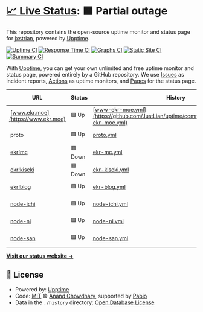 # [📈 Live Status](https://status.ekr.moe): <!--live status--> **🟧 Partial outage**

This repository contains the open-source uptime monitor and status page for [jxstrian](https://www.justlian.com), powered by [Upptime](https://github.com/upptime/upptime).

[![Uptime CI](https://github.com/JustLian/uptime/workflows/Uptime%20CI/badge.svg)](https://github.com/JustLian/uptime/actions?query=workflow%3A%22Uptime+CI%22)
[![Response Time CI](https://github.com/JustLian/uptime/workflows/Response%20Time%20CI/badge.svg)](https://github.com/JustLian/uptime/actions?query=workflow%3A%22Response+Time+CI%22)
[![Graphs CI](https://github.com/JustLian/uptime/workflows/Graphs%20CI/badge.svg)](https://github.com/JustLian/uptime/actions?query=workflow%3A%22Graphs+CI%22)
[![Static Site CI](https://github.com/JustLian/uptime/workflows/Static%20Site%20CI/badge.svg)](https://github.com/JustLian/uptime/actions?query=workflow%3A%22Static+Site+CI%22)
[![Summary CI](https://github.com/JustLian/uptime/workflows/Summary%20CI/badge.svg)](https://github.com/JustLian/uptime/actions?query=workflow%3A%22Summary+CI%22)

With [Upptime](https://upptime.js.org), you can get your own unlimited and free uptime monitor and status page, powered entirely by a GitHub repository. We use [Issues](https://github.com/JustLian/uptime/issues) as incident reports, [Actions](https://github.com/JustLian/uptime/actions) as uptime monitors, and [Pages](https://status.ekr.moe) for the status page.

<!--start: status pages-->
<!-- This summary is generated by Upptime (https://github.com/upptime/upptime) -->
<!-- Do not edit this manually, your changes will be overwritten -->
<!-- prettier-ignore -->
| URL | Status | History | Response Time | Uptime |
| --- | ------ | ------- | ------------- | ------ |
| <img alt="" src="https://icons.duckduckgo.com/ip3/www.ekr.moe.ico" height="13"> [www.ekr.moe](https://www.ekr.moe) | 🟩 Up | [www-ekr-moe.yml](https://github.com/JustLian/uptime/commits/HEAD/history/www-ekr-moe.yml) | <details><summary><img alt="Response time graph" src="./graphs/www-ekr-moe/response-time-week.png" height="20"> 555ms</summary><br><a href="https://status.ekr.moe/history/www-ekr-moe"><img alt="Response time 495" src="https://img.shields.io/endpoint?url=https%3A%2F%2Fraw.githubusercontent.com%2FJustLian%2Fuptime%2FHEAD%2Fapi%2Fwww-ekr-moe%2Fresponse-time.json"></a><br><a href="https://status.ekr.moe/history/www-ekr-moe"><img alt="24-hour response time 726" src="https://img.shields.io/endpoint?url=https%3A%2F%2Fraw.githubusercontent.com%2FJustLian%2Fuptime%2FHEAD%2Fapi%2Fwww-ekr-moe%2Fresponse-time-day.json"></a><br><a href="https://status.ekr.moe/history/www-ekr-moe"><img alt="7-day response time 555" src="https://img.shields.io/endpoint?url=https%3A%2F%2Fraw.githubusercontent.com%2FJustLian%2Fuptime%2FHEAD%2Fapi%2Fwww-ekr-moe%2Fresponse-time-week.json"></a><br><a href="https://status.ekr.moe/history/www-ekr-moe"><img alt="30-day response time 547" src="https://img.shields.io/endpoint?url=https%3A%2F%2Fraw.githubusercontent.com%2FJustLian%2Fuptime%2FHEAD%2Fapi%2Fwww-ekr-moe%2Fresponse-time-month.json"></a><br><a href="https://status.ekr.moe/history/www-ekr-moe"><img alt="1-year response time 495" src="https://img.shields.io/endpoint?url=https%3A%2F%2Fraw.githubusercontent.com%2FJustLian%2Fuptime%2FHEAD%2Fapi%2Fwww-ekr-moe%2Fresponse-time-year.json"></a></details> | <details><summary><a href="https://status.ekr.moe/history/www-ekr-moe">100.00%</a></summary><a href="https://status.ekr.moe/history/www-ekr-moe"><img alt="All-time uptime 100.00%" src="https://img.shields.io/endpoint?url=https%3A%2F%2Fraw.githubusercontent.com%2FJustLian%2Fuptime%2FHEAD%2Fapi%2Fwww-ekr-moe%2Fuptime.json"></a><br><a href="https://status.ekr.moe/history/www-ekr-moe"><img alt="24-hour uptime 100.00%" src="https://img.shields.io/endpoint?url=https%3A%2F%2Fraw.githubusercontent.com%2FJustLian%2Fuptime%2FHEAD%2Fapi%2Fwww-ekr-moe%2Fuptime-day.json"></a><br><a href="https://status.ekr.moe/history/www-ekr-moe"><img alt="7-day uptime 100.00%" src="https://img.shields.io/endpoint?url=https%3A%2F%2Fraw.githubusercontent.com%2FJustLian%2Fuptime%2FHEAD%2Fapi%2Fwww-ekr-moe%2Fuptime-week.json"></a><br><a href="https://status.ekr.moe/history/www-ekr-moe"><img alt="30-day uptime 100.00%" src="https://img.shields.io/endpoint?url=https%3A%2F%2Fraw.githubusercontent.com%2FJustLian%2Fuptime%2FHEAD%2Fapi%2Fwww-ekr-moe%2Fuptime-month.json"></a><br><a href="https://status.ekr.moe/history/www-ekr-moe"><img alt="1-year uptime 100.00%" src="https://img.shields.io/endpoint?url=https%3A%2F%2Fraw.githubusercontent.com%2FJustLian%2Fuptime%2FHEAD%2Fapi%2Fwww-ekr-moe%2Fuptime-year.json"></a></details>
| <img alt="" src="https://icons.duckduckgo.com/ip3/null.ico" height="13"> proto | 🟩 Up | [proto.yml](https://github.com/JustLian/uptime/commits/HEAD/history/proto.yml) | <details><summary><img alt="Response time graph" src="./graphs/proto/response-time-week.png" height="20"> 643ms</summary><br><a href="https://status.ekr.moe/history/proto"><img alt="Response time 496" src="https://img.shields.io/endpoint?url=https%3A%2F%2Fraw.githubusercontent.com%2FJustLian%2Fuptime%2FHEAD%2Fapi%2Fproto%2Fresponse-time.json"></a><br><a href="https://status.ekr.moe/history/proto"><img alt="24-hour response time 608" src="https://img.shields.io/endpoint?url=https%3A%2F%2Fraw.githubusercontent.com%2FJustLian%2Fuptime%2FHEAD%2Fapi%2Fproto%2Fresponse-time-day.json"></a><br><a href="https://status.ekr.moe/history/proto"><img alt="7-day response time 643" src="https://img.shields.io/endpoint?url=https%3A%2F%2Fraw.githubusercontent.com%2FJustLian%2Fuptime%2FHEAD%2Fapi%2Fproto%2Fresponse-time-week.json"></a><br><a href="https://status.ekr.moe/history/proto"><img alt="30-day response time 547" src="https://img.shields.io/endpoint?url=https%3A%2F%2Fraw.githubusercontent.com%2FJustLian%2Fuptime%2FHEAD%2Fapi%2Fproto%2Fresponse-time-month.json"></a><br><a href="https://status.ekr.moe/history/proto"><img alt="1-year response time 496" src="https://img.shields.io/endpoint?url=https%3A%2F%2Fraw.githubusercontent.com%2FJustLian%2Fuptime%2FHEAD%2Fapi%2Fproto%2Fresponse-time-year.json"></a></details> | <details><summary><a href="https://status.ekr.moe/history/proto">100.00%</a></summary><a href="https://status.ekr.moe/history/proto"><img alt="All-time uptime 100.00%" src="https://img.shields.io/endpoint?url=https%3A%2F%2Fraw.githubusercontent.com%2FJustLian%2Fuptime%2FHEAD%2Fapi%2Fproto%2Fuptime.json"></a><br><a href="https://status.ekr.moe/history/proto"><img alt="24-hour uptime 100.00%" src="https://img.shields.io/endpoint?url=https%3A%2F%2Fraw.githubusercontent.com%2FJustLian%2Fuptime%2FHEAD%2Fapi%2Fproto%2Fuptime-day.json"></a><br><a href="https://status.ekr.moe/history/proto"><img alt="7-day uptime 100.00%" src="https://img.shields.io/endpoint?url=https%3A%2F%2Fraw.githubusercontent.com%2FJustLian%2Fuptime%2FHEAD%2Fapi%2Fproto%2Fuptime-week.json"></a><br><a href="https://status.ekr.moe/history/proto"><img alt="30-day uptime 100.00%" src="https://img.shields.io/endpoint?url=https%3A%2F%2Fraw.githubusercontent.com%2FJustLian%2Fuptime%2FHEAD%2Fapi%2Fproto%2Fuptime-month.json"></a><br><a href="https://status.ekr.moe/history/proto"><img alt="1-year uptime 100.00%" src="https://img.shields.io/endpoint?url=https%3A%2F%2Fraw.githubusercontent.com%2FJustLian%2Fuptime%2FHEAD%2Fapi%2Fproto%2Fuptime-year.json"></a></details>
| <img alt="" src="https://icons.duckduckgo.com/ip3/null.ico" height="13"> [ekr!mc](mc.ekr.moe) | 🟥 Down | [ekr-mc.yml](https://github.com/JustLian/uptime/commits/HEAD/history/ekr-mc.yml) | <details><summary><img alt="Response time graph" src="./graphs/ekr-mc/response-time-week.png" height="20"> 0ms</summary><br><a href="https://status.ekr.moe/history/ekr-mc"><img alt="Response time 0" src="https://img.shields.io/endpoint?url=https%3A%2F%2Fraw.githubusercontent.com%2FJustLian%2Fuptime%2FHEAD%2Fapi%2Fekr-mc%2Fresponse-time.json"></a><br><a href="https://status.ekr.moe/history/ekr-mc"><img alt="24-hour response time 0" src="https://img.shields.io/endpoint?url=https%3A%2F%2Fraw.githubusercontent.com%2FJustLian%2Fuptime%2FHEAD%2Fapi%2Fekr-mc%2Fresponse-time-day.json"></a><br><a href="https://status.ekr.moe/history/ekr-mc"><img alt="7-day response time 0" src="https://img.shields.io/endpoint?url=https%3A%2F%2Fraw.githubusercontent.com%2FJustLian%2Fuptime%2FHEAD%2Fapi%2Fekr-mc%2Fresponse-time-week.json"></a><br><a href="https://status.ekr.moe/history/ekr-mc"><img alt="30-day response time 0" src="https://img.shields.io/endpoint?url=https%3A%2F%2Fraw.githubusercontent.com%2FJustLian%2Fuptime%2FHEAD%2Fapi%2Fekr-mc%2Fresponse-time-month.json"></a><br><a href="https://status.ekr.moe/history/ekr-mc"><img alt="1-year response time 0" src="https://img.shields.io/endpoint?url=https%3A%2F%2Fraw.githubusercontent.com%2FJustLian%2Fuptime%2FHEAD%2Fapi%2Fekr-mc%2Fresponse-time-year.json"></a></details> | <details><summary><a href="https://status.ekr.moe/history/ekr-mc">100.00%</a></summary><a href="https://status.ekr.moe/history/ekr-mc"><img alt="All-time uptime 99.98%" src="https://img.shields.io/endpoint?url=https%3A%2F%2Fraw.githubusercontent.com%2FJustLian%2Fuptime%2FHEAD%2Fapi%2Fekr-mc%2Fuptime.json"></a><br><a href="https://status.ekr.moe/history/ekr-mc"><img alt="24-hour uptime 100.00%" src="https://img.shields.io/endpoint?url=https%3A%2F%2Fraw.githubusercontent.com%2FJustLian%2Fuptime%2FHEAD%2Fapi%2Fekr-mc%2Fuptime-day.json"></a><br><a href="https://status.ekr.moe/history/ekr-mc"><img alt="7-day uptime 100.00%" src="https://img.shields.io/endpoint?url=https%3A%2F%2Fraw.githubusercontent.com%2FJustLian%2Fuptime%2FHEAD%2Fapi%2Fekr-mc%2Fuptime-week.json"></a><br><a href="https://status.ekr.moe/history/ekr-mc"><img alt="30-day uptime 100.00%" src="https://img.shields.io/endpoint?url=https%3A%2F%2Fraw.githubusercontent.com%2FJustLian%2Fuptime%2FHEAD%2Fapi%2Fekr-mc%2Fuptime-month.json"></a><br><a href="https://status.ekr.moe/history/ekr-mc"><img alt="1-year uptime 99.98%" src="https://img.shields.io/endpoint?url=https%3A%2F%2Fraw.githubusercontent.com%2FJustLian%2Fuptime%2FHEAD%2Fapi%2Fekr-mc%2Fuptime-year.json"></a></details>
| <img alt="" src="https://icons.duckduckgo.com/ip3/kiseki.ekr.moe.ico" height="13"> [ekr!kiseki](https://kiseki.ekr.moe/) | 🟥 Down | [ekr-kiseki.yml](https://github.com/JustLian/uptime/commits/HEAD/history/ekr-kiseki.yml) | <details><summary><img alt="Response time graph" src="./graphs/ekr-kiseki/response-time-week.png" height="20"> 461ms</summary><br><a href="https://status.ekr.moe/history/ekr-kiseki"><img alt="Response time 508" src="https://img.shields.io/endpoint?url=https%3A%2F%2Fraw.githubusercontent.com%2FJustLian%2Fuptime%2FHEAD%2Fapi%2Fekr-kiseki%2Fresponse-time.json"></a><br><a href="https://status.ekr.moe/history/ekr-kiseki"><img alt="24-hour response time 289" src="https://img.shields.io/endpoint?url=https%3A%2F%2Fraw.githubusercontent.com%2FJustLian%2Fuptime%2FHEAD%2Fapi%2Fekr-kiseki%2Fresponse-time-day.json"></a><br><a href="https://status.ekr.moe/history/ekr-kiseki"><img alt="7-day response time 461" src="https://img.shields.io/endpoint?url=https%3A%2F%2Fraw.githubusercontent.com%2FJustLian%2Fuptime%2FHEAD%2Fapi%2Fekr-kiseki%2Fresponse-time-week.json"></a><br><a href="https://status.ekr.moe/history/ekr-kiseki"><img alt="30-day response time 451" src="https://img.shields.io/endpoint?url=https%3A%2F%2Fraw.githubusercontent.com%2FJustLian%2Fuptime%2FHEAD%2Fapi%2Fekr-kiseki%2Fresponse-time-month.json"></a><br><a href="https://status.ekr.moe/history/ekr-kiseki"><img alt="1-year response time 508" src="https://img.shields.io/endpoint?url=https%3A%2F%2Fraw.githubusercontent.com%2FJustLian%2Fuptime%2FHEAD%2Fapi%2Fekr-kiseki%2Fresponse-time-year.json"></a></details> | <details><summary><a href="https://status.ekr.moe/history/ekr-kiseki">100.00%</a></summary><a href="https://status.ekr.moe/history/ekr-kiseki"><img alt="All-time uptime 98.82%" src="https://img.shields.io/endpoint?url=https%3A%2F%2Fraw.githubusercontent.com%2FJustLian%2Fuptime%2FHEAD%2Fapi%2Fekr-kiseki%2Fuptime.json"></a><br><a href="https://status.ekr.moe/history/ekr-kiseki"><img alt="24-hour uptime 100.00%" src="https://img.shields.io/endpoint?url=https%3A%2F%2Fraw.githubusercontent.com%2FJustLian%2Fuptime%2FHEAD%2Fapi%2Fekr-kiseki%2Fuptime-day.json"></a><br><a href="https://status.ekr.moe/history/ekr-kiseki"><img alt="7-day uptime 100.00%" src="https://img.shields.io/endpoint?url=https%3A%2F%2Fraw.githubusercontent.com%2FJustLian%2Fuptime%2FHEAD%2Fapi%2Fekr-kiseki%2Fuptime-week.json"></a><br><a href="https://status.ekr.moe/history/ekr-kiseki"><img alt="30-day uptime 100.00%" src="https://img.shields.io/endpoint?url=https%3A%2F%2Fraw.githubusercontent.com%2FJustLian%2Fuptime%2FHEAD%2Fapi%2Fekr-kiseki%2Fuptime-month.json"></a><br><a href="https://status.ekr.moe/history/ekr-kiseki"><img alt="1-year uptime 98.82%" src="https://img.shields.io/endpoint?url=https%3A%2F%2Fraw.githubusercontent.com%2FJustLian%2Fuptime%2FHEAD%2Fapi%2Fekr-kiseki%2Fuptime-year.json"></a></details>
| <img alt="" src="https://icons.duckduckgo.com/ip3/blog.ekr.moe.ico" height="13"> [ekr!blog](https://blog.ekr.moe/) | 🟩 Up | [ekr-blog.yml](https://github.com/JustLian/uptime/commits/HEAD/history/ekr-blog.yml) | <details><summary><img alt="Response time graph" src="./graphs/ekr-blog/response-time-week.png" height="20"> 834ms</summary><br><a href="https://status.ekr.moe/history/ekr-blog"><img alt="Response time 1344" src="https://img.shields.io/endpoint?url=https%3A%2F%2Fraw.githubusercontent.com%2FJustLian%2Fuptime%2FHEAD%2Fapi%2Fekr-blog%2Fresponse-time.json"></a><br><a href="https://status.ekr.moe/history/ekr-blog"><img alt="24-hour response time 703" src="https://img.shields.io/endpoint?url=https%3A%2F%2Fraw.githubusercontent.com%2FJustLian%2Fuptime%2FHEAD%2Fapi%2Fekr-blog%2Fresponse-time-day.json"></a><br><a href="https://status.ekr.moe/history/ekr-blog"><img alt="7-day response time 834" src="https://img.shields.io/endpoint?url=https%3A%2F%2Fraw.githubusercontent.com%2FJustLian%2Fuptime%2FHEAD%2Fapi%2Fekr-blog%2Fresponse-time-week.json"></a><br><a href="https://status.ekr.moe/history/ekr-blog"><img alt="30-day response time 890" src="https://img.shields.io/endpoint?url=https%3A%2F%2Fraw.githubusercontent.com%2FJustLian%2Fuptime%2FHEAD%2Fapi%2Fekr-blog%2Fresponse-time-month.json"></a><br><a href="https://status.ekr.moe/history/ekr-blog"><img alt="1-year response time 1344" src="https://img.shields.io/endpoint?url=https%3A%2F%2Fraw.githubusercontent.com%2FJustLian%2Fuptime%2FHEAD%2Fapi%2Fekr-blog%2Fresponse-time-year.json"></a></details> | <details><summary><a href="https://status.ekr.moe/history/ekr-blog">99.52%</a></summary><a href="https://status.ekr.moe/history/ekr-blog"><img alt="All-time uptime 99.67%" src="https://img.shields.io/endpoint?url=https%3A%2F%2Fraw.githubusercontent.com%2FJustLian%2Fuptime%2FHEAD%2Fapi%2Fekr-blog%2Fuptime.json"></a><br><a href="https://status.ekr.moe/history/ekr-blog"><img alt="24-hour uptime 98.93%" src="https://img.shields.io/endpoint?url=https%3A%2F%2Fraw.githubusercontent.com%2FJustLian%2Fuptime%2FHEAD%2Fapi%2Fekr-blog%2Fuptime-day.json"></a><br><a href="https://status.ekr.moe/history/ekr-blog"><img alt="7-day uptime 99.52%" src="https://img.shields.io/endpoint?url=https%3A%2F%2Fraw.githubusercontent.com%2FJustLian%2Fuptime%2FHEAD%2Fapi%2Fekr-blog%2Fuptime-week.json"></a><br><a href="https://status.ekr.moe/history/ekr-blog"><img alt="30-day uptime 99.73%" src="https://img.shields.io/endpoint?url=https%3A%2F%2Fraw.githubusercontent.com%2FJustLian%2Fuptime%2FHEAD%2Fapi%2Fekr-blog%2Fuptime-month.json"></a><br><a href="https://status.ekr.moe/history/ekr-blog"><img alt="1-year uptime 99.67%" src="https://img.shields.io/endpoint?url=https%3A%2F%2Fraw.githubusercontent.com%2FJustLian%2Fuptime%2FHEAD%2Fapi%2Fekr-blog%2Fuptime-year.json"></a></details>
| <img alt="" src="https://icons.duckduckgo.com/ip3/null.ico" height="13"> [node-ichi](ichi.ekr.moe) | 🟩 Up | [node-ichi.yml](https://github.com/JustLian/uptime/commits/HEAD/history/node-ichi.yml) | <details><summary><img alt="Response time graph" src="./graphs/node-ichi/response-time-week.png" height="20"> 151ms</summary><br><a href="https://status.ekr.moe/history/node-ichi"><img alt="Response time 117" src="https://img.shields.io/endpoint?url=https%3A%2F%2Fraw.githubusercontent.com%2FJustLian%2Fuptime%2FHEAD%2Fapi%2Fnode-ichi%2Fresponse-time.json"></a><br><a href="https://status.ekr.moe/history/node-ichi"><img alt="24-hour response time 86" src="https://img.shields.io/endpoint?url=https%3A%2F%2Fraw.githubusercontent.com%2FJustLian%2Fuptime%2FHEAD%2Fapi%2Fnode-ichi%2Fresponse-time-day.json"></a><br><a href="https://status.ekr.moe/history/node-ichi"><img alt="7-day response time 151" src="https://img.shields.io/endpoint?url=https%3A%2F%2Fraw.githubusercontent.com%2FJustLian%2Fuptime%2FHEAD%2Fapi%2Fnode-ichi%2Fresponse-time-week.json"></a><br><a href="https://status.ekr.moe/history/node-ichi"><img alt="30-day response time 130" src="https://img.shields.io/endpoint?url=https%3A%2F%2Fraw.githubusercontent.com%2FJustLian%2Fuptime%2FHEAD%2Fapi%2Fnode-ichi%2Fresponse-time-month.json"></a><br><a href="https://status.ekr.moe/history/node-ichi"><img alt="1-year response time 117" src="https://img.shields.io/endpoint?url=https%3A%2F%2Fraw.githubusercontent.com%2FJustLian%2Fuptime%2FHEAD%2Fapi%2Fnode-ichi%2Fresponse-time-year.json"></a></details> | <details><summary><a href="https://status.ekr.moe/history/node-ichi">100.00%</a></summary><a href="https://status.ekr.moe/history/node-ichi"><img alt="All-time uptime 99.99%" src="https://img.shields.io/endpoint?url=https%3A%2F%2Fraw.githubusercontent.com%2FJustLian%2Fuptime%2FHEAD%2Fapi%2Fnode-ichi%2Fuptime.json"></a><br><a href="https://status.ekr.moe/history/node-ichi"><img alt="24-hour uptime 100.00%" src="https://img.shields.io/endpoint?url=https%3A%2F%2Fraw.githubusercontent.com%2FJustLian%2Fuptime%2FHEAD%2Fapi%2Fnode-ichi%2Fuptime-day.json"></a><br><a href="https://status.ekr.moe/history/node-ichi"><img alt="7-day uptime 100.00%" src="https://img.shields.io/endpoint?url=https%3A%2F%2Fraw.githubusercontent.com%2FJustLian%2Fuptime%2FHEAD%2Fapi%2Fnode-ichi%2Fuptime-week.json"></a><br><a href="https://status.ekr.moe/history/node-ichi"><img alt="30-day uptime 100.00%" src="https://img.shields.io/endpoint?url=https%3A%2F%2Fraw.githubusercontent.com%2FJustLian%2Fuptime%2FHEAD%2Fapi%2Fnode-ichi%2Fuptime-month.json"></a><br><a href="https://status.ekr.moe/history/node-ichi"><img alt="1-year uptime 99.99%" src="https://img.shields.io/endpoint?url=https%3A%2F%2Fraw.githubusercontent.com%2FJustLian%2Fuptime%2FHEAD%2Fapi%2Fnode-ichi%2Fuptime-year.json"></a></details>
| <img alt="" src="https://icons.duckduckgo.com/ip3/null.ico" height="13"> [node-ni](ni.ekr.moe) | 🟩 Up | [node-ni.yml](https://github.com/JustLian/uptime/commits/HEAD/history/node-ni.yml) | <details><summary><img alt="Response time graph" src="./graphs/node-ni/response-time-week.png" height="20"> 120ms</summary><br><a href="https://status.ekr.moe/history/node-ni"><img alt="Response time 113" src="https://img.shields.io/endpoint?url=https%3A%2F%2Fraw.githubusercontent.com%2FJustLian%2Fuptime%2FHEAD%2Fapi%2Fnode-ni%2Fresponse-time.json"></a><br><a href="https://status.ekr.moe/history/node-ni"><img alt="24-hour response time 87" src="https://img.shields.io/endpoint?url=https%3A%2F%2Fraw.githubusercontent.com%2FJustLian%2Fuptime%2FHEAD%2Fapi%2Fnode-ni%2Fresponse-time-day.json"></a><br><a href="https://status.ekr.moe/history/node-ni"><img alt="7-day response time 120" src="https://img.shields.io/endpoint?url=https%3A%2F%2Fraw.githubusercontent.com%2FJustLian%2Fuptime%2FHEAD%2Fapi%2Fnode-ni%2Fresponse-time-week.json"></a><br><a href="https://status.ekr.moe/history/node-ni"><img alt="30-day response time 118" src="https://img.shields.io/endpoint?url=https%3A%2F%2Fraw.githubusercontent.com%2FJustLian%2Fuptime%2FHEAD%2Fapi%2Fnode-ni%2Fresponse-time-month.json"></a><br><a href="https://status.ekr.moe/history/node-ni"><img alt="1-year response time 113" src="https://img.shields.io/endpoint?url=https%3A%2F%2Fraw.githubusercontent.com%2FJustLian%2Fuptime%2FHEAD%2Fapi%2Fnode-ni%2Fresponse-time-year.json"></a></details> | <details><summary><a href="https://status.ekr.moe/history/node-ni">100.00%</a></summary><a href="https://status.ekr.moe/history/node-ni"><img alt="All-time uptime 100.00%" src="https://img.shields.io/endpoint?url=https%3A%2F%2Fraw.githubusercontent.com%2FJustLian%2Fuptime%2FHEAD%2Fapi%2Fnode-ni%2Fuptime.json"></a><br><a href="https://status.ekr.moe/history/node-ni"><img alt="24-hour uptime 100.00%" src="https://img.shields.io/endpoint?url=https%3A%2F%2Fraw.githubusercontent.com%2FJustLian%2Fuptime%2FHEAD%2Fapi%2Fnode-ni%2Fuptime-day.json"></a><br><a href="https://status.ekr.moe/history/node-ni"><img alt="7-day uptime 100.00%" src="https://img.shields.io/endpoint?url=https%3A%2F%2Fraw.githubusercontent.com%2FJustLian%2Fuptime%2FHEAD%2Fapi%2Fnode-ni%2Fuptime-week.json"></a><br><a href="https://status.ekr.moe/history/node-ni"><img alt="30-day uptime 100.00%" src="https://img.shields.io/endpoint?url=https%3A%2F%2Fraw.githubusercontent.com%2FJustLian%2Fuptime%2FHEAD%2Fapi%2Fnode-ni%2Fuptime-month.json"></a><br><a href="https://status.ekr.moe/history/node-ni"><img alt="1-year uptime 100.00%" src="https://img.shields.io/endpoint?url=https%3A%2F%2Fraw.githubusercontent.com%2FJustLian%2Fuptime%2FHEAD%2Fapi%2Fnode-ni%2Fuptime-year.json"></a></details>
| <img alt="" src="https://icons.duckduckgo.com/ip3/null.ico" height="13"> [node-san](san.ekr.moe) | 🟩 Up | [node-san.yml](https://github.com/JustLian/uptime/commits/HEAD/history/node-san.yml) | <details><summary><img alt="Response time graph" src="./graphs/node-san/response-time-week.png" height="20"> 150ms</summary><br><a href="https://status.ekr.moe/history/node-san"><img alt="Response time 116" src="https://img.shields.io/endpoint?url=https%3A%2F%2Fraw.githubusercontent.com%2FJustLian%2Fuptime%2FHEAD%2Fapi%2Fnode-san%2Fresponse-time.json"></a><br><a href="https://status.ekr.moe/history/node-san"><img alt="24-hour response time 86" src="https://img.shields.io/endpoint?url=https%3A%2F%2Fraw.githubusercontent.com%2FJustLian%2Fuptime%2FHEAD%2Fapi%2Fnode-san%2Fresponse-time-day.json"></a><br><a href="https://status.ekr.moe/history/node-san"><img alt="7-day response time 150" src="https://img.shields.io/endpoint?url=https%3A%2F%2Fraw.githubusercontent.com%2FJustLian%2Fuptime%2FHEAD%2Fapi%2Fnode-san%2Fresponse-time-week.json"></a><br><a href="https://status.ekr.moe/history/node-san"><img alt="30-day response time 123" src="https://img.shields.io/endpoint?url=https%3A%2F%2Fraw.githubusercontent.com%2FJustLian%2Fuptime%2FHEAD%2Fapi%2Fnode-san%2Fresponse-time-month.json"></a><br><a href="https://status.ekr.moe/history/node-san"><img alt="1-year response time 116" src="https://img.shields.io/endpoint?url=https%3A%2F%2Fraw.githubusercontent.com%2FJustLian%2Fuptime%2FHEAD%2Fapi%2Fnode-san%2Fresponse-time-year.json"></a></details> | <details><summary><a href="https://status.ekr.moe/history/node-san">100.00%</a></summary><a href="https://status.ekr.moe/history/node-san"><img alt="All-time uptime 99.99%" src="https://img.shields.io/endpoint?url=https%3A%2F%2Fraw.githubusercontent.com%2FJustLian%2Fuptime%2FHEAD%2Fapi%2Fnode-san%2Fuptime.json"></a><br><a href="https://status.ekr.moe/history/node-san"><img alt="24-hour uptime 100.00%" src="https://img.shields.io/endpoint?url=https%3A%2F%2Fraw.githubusercontent.com%2FJustLian%2Fuptime%2FHEAD%2Fapi%2Fnode-san%2Fuptime-day.json"></a><br><a href="https://status.ekr.moe/history/node-san"><img alt="7-day uptime 100.00%" src="https://img.shields.io/endpoint?url=https%3A%2F%2Fraw.githubusercontent.com%2FJustLian%2Fuptime%2FHEAD%2Fapi%2Fnode-san%2Fuptime-week.json"></a><br><a href="https://status.ekr.moe/history/node-san"><img alt="30-day uptime 100.00%" src="https://img.shields.io/endpoint?url=https%3A%2F%2Fraw.githubusercontent.com%2FJustLian%2Fuptime%2FHEAD%2Fapi%2Fnode-san%2Fuptime-month.json"></a><br><a href="https://status.ekr.moe/history/node-san"><img alt="1-year uptime 99.99%" src="https://img.shields.io/endpoint?url=https%3A%2F%2Fraw.githubusercontent.com%2FJustLian%2Fuptime%2FHEAD%2Fapi%2Fnode-san%2Fuptime-year.json"></a></details>

<!--end: status pages-->

[**Visit our status website →**](https://status.ekr.moe)

## 📄 License

- Powered by: [Upptime](https://github.com/upptime/upptime)
- Code: [MIT](./LICENSE) © [Anand Chowdhary](https://anandchowdhary.com), supported by [Pabio](https://pabio.com)
- Data in the `./history` directory: [Open Database License](https://opendatacommons.org/licenses/odbl/1-0/)
